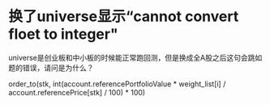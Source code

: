 # 换了universe显示“cannot convert floet to integer"

 universe是创业板和中小板的时候能正常跑回测，但是换成全A股之后这句会跳如题的错误，请问是为什么？
 
 order_to(stk, int(account.referencePortfolioValue * weight_list[i] / account.referencePrice[stk] / 100) * 100)  
 
